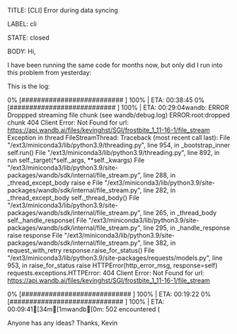 TITLE:
[CLI] Error during data syncing

LABEL:
cli

STATE:
closed

BODY:
Hi,

I have been running the same code for months now, but only did I run into this problem from yesterday:

This is the log:

0% [##########################    ] 100% | ETA: 00:38:45
0% [###########################   ] 100% | ETA: 00:29:04wandb: ERROR Droppped streaming file chunk (see wandb/debug.log)
ERROR:root:dropped chunk 404 Client Error: Not Found for url: https://api.wandb.ai/files/kevinghst/SGI/frostbite_1_11-16-1/file_stream
Exception in thread FileStreamThread:
Traceback (most recent call last):
  File "/ext3/miniconda3/lib/python3.9/threading.py", line 954, in _bootstrap_inner
    self.run()
  File "/ext3/miniconda3/lib/python3.9/threading.py", line 892, in run
    self._target(*self._args, **self._kwargs)
  File "/ext3/miniconda3/lib/python3.9/site-packages/wandb/sdk/internal/file_stream.py", line 288, in _thread_except_body
    raise e
  File "/ext3/miniconda3/lib/python3.9/site-packages/wandb/sdk/internal/file_stream.py", line 282, in _thread_except_body
    self._thread_body()
  File "/ext3/miniconda3/lib/python3.9/site-packages/wandb/sdk/internal/file_stream.py", line 265, in _thread_body
    self._handle_response(
  File "/ext3/miniconda3/lib/python3.9/site-packages/wandb/sdk/internal/file_stream.py", line 295, in _handle_response
    raise response
  File "/ext3/miniconda3/lib/python3.9/site-packages/wandb/sdk/internal/file_stream.py", line 382, in request_with_retry
    response.raise_for_status()
  File "/ext3/miniconda3/lib/python3.9/site-packages/requests/models.py", line 953, in raise_for_status
    raise HTTPError(http_error_msg, response=self)
requests.exceptions.HTTPError: 404 Client Error: Not Found for url: https://api.wandb.ai/files/kevinghst/SGI/frostbite_1_11-16-1/file_stream

0% [############################  ] 100% | ETA: 00:19:22
0% [############################# ] 100% | ETA: 00:09:41[34m[1mwandb[0m: 502 encountered (

Anyone has any ideas?
Thanks,
Kevin



